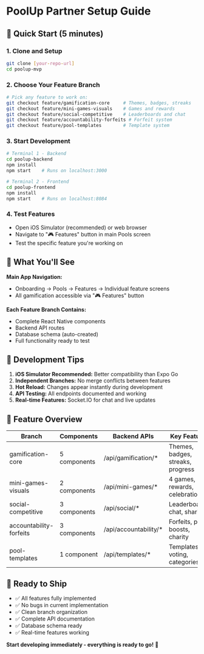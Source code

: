 # PoolUp Partner Setup Guide

## 🚀 Quick Start (5 minutes)

### 1. Clone and Setup
```bash
git clone [your-repo-url]
cd poolup-mvp
```

### 2. Choose Your Feature Branch
```bash
# Pick any feature to work on:
git checkout feature/gamification-core     # Themes, badges, streaks
git checkout feature/mini-games-visuals    # Games and rewards
git checkout feature/social-competitive    # Leaderboards and chat
git checkout feature/accountability-forfeits # Forfeit system
git checkout feature/pool-templates        # Template system
```

### 3. Start Development
```bash
# Terminal 1 - Backend
cd poolup-backend
npm install
npm start    # Runs on localhost:3000

# Terminal 2 - Frontend  
cd poolup-frontend
npm install
npm start    # Runs on localhost:8084
```

### 4. Test Features
- Open iOS Simulator (recommended) or web browser
- Navigate to "🎮 Features" button in main Pools screen
- Test the specific feature you're working on

## 📱 What You'll See

**Main App Navigation:**
- Onboarding → Pools → Features → Individual feature screens
- All gamification accessible via "🎮 Features" button

**Each Feature Branch Contains:**
- Complete React Native components
- Backend API routes
- Database schema (auto-created)
- Full functionality ready to test

## 🔧 Development Tips

1. **iOS Simulator Recommended:** Better compatibility than Expo Go
2. **Independent Branches:** No merge conflicts between features
3. **Hot Reload:** Changes appear instantly during development
4. **API Testing:** All endpoints documented and working
5. **Real-time Features:** Socket.IO for chat and live updates

## 🎯 Feature Overview

| Branch | Components | Backend APIs | Key Features |
|--------|------------|--------------|--------------|
| gamification-core | 5 components | /api/gamification/* | Themes, badges, streaks, progress |
| mini-games-visuals | 2 components | /api/mini-games/* | 4 games, rewards, celebrations |
| social-competitive | 3 components | /api/social/* | Leaderboards, chat, sharing |
| accountability-forfeits | 3 components | /api/accountability/* | Forfeits, peer boosts, charity |
| pool-templates | 1 component | /api/templates/* | Templates, voting, categories |

## 🚨 Ready to Ship

- ✅ All features fully implemented
- ✅ No bugs in current implementation  
- ✅ Clean branch organization
- ✅ Complete API documentation
- ✅ Database schema ready
- ✅ Real-time features working

**Start developing immediately - everything is ready to go!** 🎉
